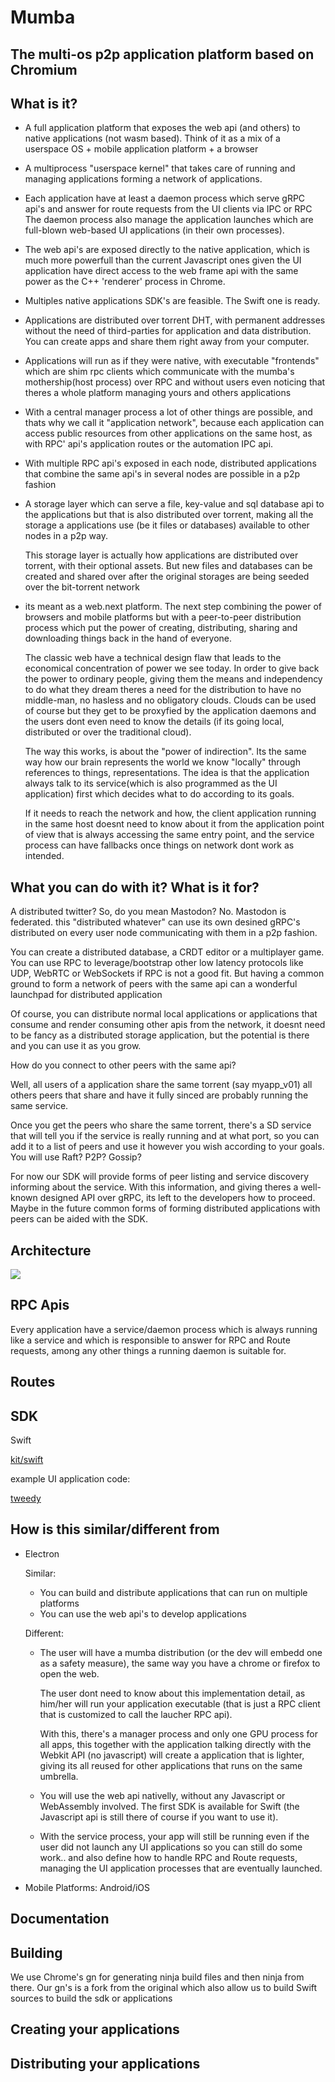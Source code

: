 Mumba 
======
The multi-os p2p application platform based on Chromium
------

What is it?
------

* A full application platform that exposes the web api (and others) to native applications (not wasm based). 
  Think of it as a mix of a userspace OS + mobile application platform + a browser

* A multiprocess "userspace kernel" that takes care of running and managing applications
  forming a network of applications.

* Each application have at least a daemon process which serve gRPC api's and 
  answer for route requests from the UI clients via IPC or RPC
  The daemon process also manage the application launches which are full-blown
  web-based UI applications (in their own processes).

* The web api's are exposed directly to the native application, which is much more powerfull than
  the current Javascript ones given the UI application have direct access to the web frame api
  with the same power as the C++ 'renderer' process in Chrome.

* Multiples native applications SDK's are feasible. The Swift one is ready.

* Applications are distributed over torrent DHT, with permanent addresses without the need
  of third-parties for application and data distribution. You can create apps and share them
  right away from your computer.

* Applications will run as if they were native, with executable "frontends" which are shim rpc clients 
  which communicate with the mumba's mothership(host process) over RPC and without users even noticing 
  that theres a whole platform managing yours and others applications

* With a central manager process a lot of other things are possible, and thats why we call it 
  "application network", because each application can access public resources from other applications
  on the same host, as with RPC' api's application routes or the automation IPC api.

* With multiple RPC api's exposed in each node, distributed applications that combine the same api's 
  in several nodes are possible in a p2p fashion

* A storage layer which can serve a file, key-value and sql database api to the applications
  but that is also distributed over torrent, making all the storage a applications use
  (be it files or databases) available to other nodes in a p2p way.

  This storage layer is actually how applications are distributed over torrent, with their optional assets.
  But new files and databases can be created and shared over after the original storages are being
  seeded over the bit-torrent network

* its meant as a web.next platform. The next step combining the power of browsers and mobile platforms
   but with a peer-to-peer distribution process which put the power of creating, distributing, 
   sharing and downloading things back in the hand of everyone.

   The classic web have a technical design flaw that leads to the economical concentration of power we see today.
   In order to give back the power to ordinary people, giving them the means and independency to do what they dream
   theres a need for the distribution to have no middle-man, no hasless and no obligatory clouds. Clouds can be used
   of course but they get to be proxyfied by the application daemons and the users dont even need to know the details
   (if its going local, distributed or over the traditional cloud).

   The way this works, is about the "power of indirection". Its the same way how our brain represents the world
   we know "locally" through references to things, representations. The idea is that the application always talk to 
   its service(which is also programmed as the UI application) first which decides what to do according to its goals.

   If it needs to reach the network and how, the client application running in the same host doesnt need to know about it
   from the application point of view that is always accessing the same entry point, and the service process can
   have fallbacks once things on network dont work as intended. 

What you can do with it? What is it for?
------
  
  A distributed twitter? 
  So, do you mean Mastodon? 
  No. Mastodon is federated. this "distributed whatever" can use its own desined gRPC's distributed on every user node
  communicating with them in a p2p fashion. 
    
  You can create a distributed database, a CRDT editor or a multiplayer game. 
  You can use RPC to leverage/bootstrap other low latency protocols like UDP, WebRTC or WebSockets if RPC is not a good fit.
  But having a common ground to form a network of peers with the same api can a wonderful launchpad for distributed application

  Of course, you can distribute normal local applications or applications that consume and render consuming other apis from the network, it doesnt need to be fancy as a distributed storage application, but the potential is there and you can use it
  as you grow.

  How do you connect to other peers with the same api? 

  Well, all users of a application share the same torrent (say myapp_v01)
  all others peers that share and have it fully sinced are probably running the same service.

  Once you get the peers who share the same torrent, there's a SD service that will tell you 
  if the service is really running and at what port, so you can add it to a list of peers 
  and use it however you wish according to your goals. You will use Raft? P2P? Gossip?

  For now our SDK will provide forms of peer listing and service discovery informing about the service.
  With this information, and giving theres a well-known designed API over gRPC, its left to the developers
  how to proceed. Maybe in the future common forms of forming distributed applications with peers can be aided
  with the SDK.

Architecture
-----

<img src="docs/process.png">

RPC Apis
-----

  Every application have a service/daemon process which is always running like a service
  and which is responsible to answer for RPC and Route requests, among any other things
  a running daemon is suitable for.

Routes
-----

SDK
-----

Swift

  [kit/swift](https://github.com/mumba-org/mumba/tree/main/kit/swift)

  example UI application code:

  [tweedy](https://github.com/mumba-org/mumba/blob/main/apps/tweedy/app/Sources/TweedyMain.swift)


How is this similar/different from
------

* Electron

  Similar: 
    * You can build and distribute applications that can run on multiple platforms
    * You can use the web api's to develop applications

  Different: 
    * The user will have a mumba distribution (or the dev will embedd one as a safety measure),
      the same way you have a chrome or firefox to open the web.
      
      The user dont need to know about this implementation detail, as him/her will run your application
      executable (that is just a RPC client that is customized to call the laucher RPC api). 
      
      With this, there's a manager process and only one GPU process for all apps, 
      this together with the application talking directly with the Webkit API (no javascript) 
      will create a application that is lighter, giving its all reused for other applications
      that runs on the same umbrella.

    * You will use the web api nativelly, without any Javascript or WebAssembly involved.
      The first SDK is available for Swift (the Javascript api is still there of course if you want to use it).

    * With the service process, your app will still be running even if the user did not launch any UI applications
      so you can still do some work.. and also define how to handle RPC and Route requests, managing the UI application
      processes that are eventually launched.

* Mobile Platforms: Android/iOS  


Documentation
-----


Building
-----

  We use Chrome's gn for generating ninja build files and then ninja from there.
  Our gn's is a fork from the original which also allow us to build Swift sources
  to build the sdk or applications

Creating your applications
-----

Distributing your applications
-----
  
    
